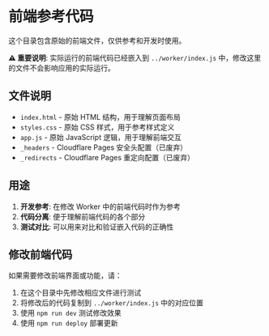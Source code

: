 # 前端参考代码

这个目录包含原始的前端文件，仅供参考和开发时使用。

**⚠️ 重要说明**: 实际运行的前端代码已经嵌入到 `../worker/index.js` 中，修改这里的文件不会影响应用的实际运行。

## 文件说明

- `index.html` - 原始 HTML 结构，用于理解页面布局
- `styles.css` - 原始 CSS 样式，用于参考样式定义  
- `app.js` - 原始 JavaScript 逻辑，用于理解前端交互
- `_headers` - Cloudflare Pages 安全头配置（已废弃）
- `_redirects` - Cloudflare Pages 重定向配置（已废弃）

## 用途

1. **开发参考**: 在修改 Worker 中的前端代码时作为参考
2. **代码分离**: 便于理解前端代码的各个部分
3. **测试对比**: 可以用来对比和验证嵌入代码的正确性

## 修改前端代码

如果需要修改前端界面或功能，请：

1. 在这个目录中先修改相应文件进行测试
2. 将修改后的代码复制到 `../worker/index.js` 中的对应位置
3. 使用 `npm run dev` 测试修改效果
4. 使用 `npm run deploy` 部署更新
